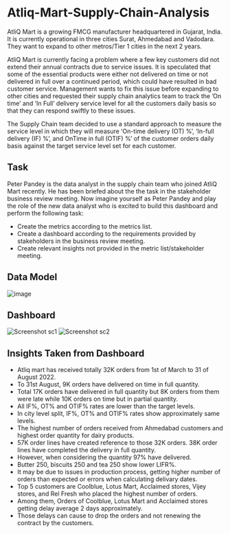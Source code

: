# Atliq-Mart-Supply-Chain-Analysis
AtliQ Mart is a growing FMCG manufacturer headquartered in Gujarat, India. It is currently operational in three cities Surat, Ahmedabad and Vadodara. They want to expand to other metros/Tier 1 cities in the next 2 years.

AtliQ Mart is currently facing a problem where a few key customers did not extend their annual contracts due to service issues. It is speculated that some of the essential products were either not delivered on time or not delivered in full over a continued period, which could have resulted in bad customer service. Management wants to fix this issue before expanding to other cities and requested their supply chain analytics team to track the ’On time’ and ‘In Full’ delivery service level for all the customers daily basis so that they can respond swiftly to these issues.

The Supply Chain team decided to use a standard approach to measure the service level in which they will measure ‘On-time delivery (OT) %’, ‘In-full delivery (IF) %’, and OnTime in full (OTIF) %’ of the customer orders daily basis against the target service level set for each customer.

## Task
Peter Pandey is the data analyst in the supply chain team who joined AtliQ Mart recently. He has been briefed about the the task in the stakeholder business review meeting. Now imagine yourself as Peter Pandey and play the role of the new data analyst who is excited to build this dashboard and perform the following task:

+ Create the metrics according to the metrics list.
+ Create a dashboard according to the requirements provided by stakeholders in the business review meeting. 
+ Create relevant insights not provided in the metric list/stakeholder meeting.

## Data Model

![image](https://github.com/KavindiGimhani/Atliq-Mart-Supply-Chain-Analysis/assets/72389185/65f365e8-bbb8-4d69-acd7-b659975d1f89)



## Dashboard

![Screenshot sc1](https://github.com/KavindiGimhani/Atliq-Mart-Supply-Chain-Analysis/assets/72389185/58f6552b-81ac-4998-b068-e246189383af)
![Screenshot sc2](https://github.com/KavindiGimhani/Atliq-Mart-Supply-Chain-Analysis/assets/72389185/71c5435d-5633-44ec-aa42-a781c916e988)


## Insights Taken from Dashboard

+ 	Atliq mart has received totally 32K orders from 1st of March to 31 of August 2022.
+ 	To 31st August, 9K orders have delivered on time in full quantity.
+ 	Total 17K orders have delivered in full quantity but 8K orders from them were late while 10K orders on time but in partial quantity.
+ 	All IF%, OT% and OTIF% rates are lower than the target levels.
+ 	In city level split, IF%, OT% and OTIF% rates show approximately same levels.
+ 	The highest number of orders received from Ahmedabad customers and highest order quantity for dairy products.
+ 	57K order lines have created reference to those 32K orders. 38K order lines have completed the delivery in full quantity.
+ 	However, when considering the quantity 97% have delivered.
+ 	Butter 250, biscuits 250 and tea 250 show lower LIFR%. 
+ 	It may be due to issues in production process, getting higher number of orders than expected or errors when calculating delivary dates.
+ 	Top 5 customers are Coolblue, Lotus Mart, Acclaimed stores, Vijey stores, and Rel Fresh who placed the highest number of orders.
+ 	Among them, Orders of Coolblue, Lotus Mart and Acclaimed stores getting delay average 2 days approximately.
+ 	Those delays can cause to drop the orders and not renewing the contract by the customers.
